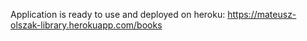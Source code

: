 Application is ready to use and deployed on heroku:
https://mateusz-olszak-library.herokuapp.com/books
